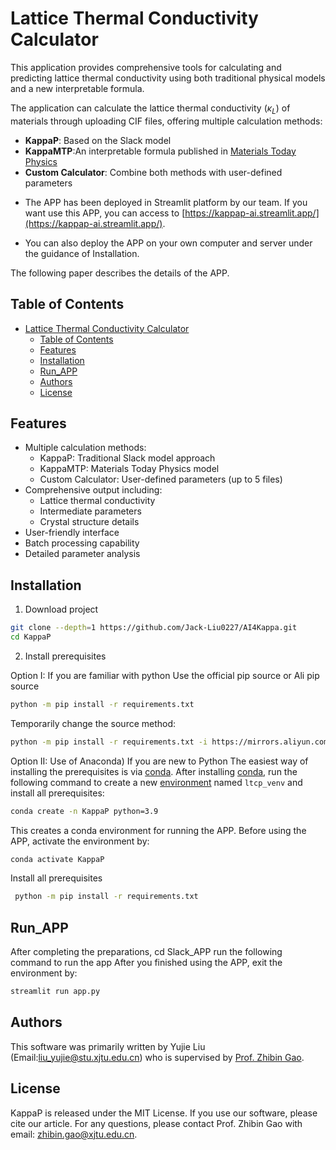 # Lattice Thermal Conductivity Calculator

This application provides comprehensive tools for calculating and predicting lattice thermal conductivity using both traditional physical models and a new interpretable formula.

The application can calculate the lattice thermal conductivity ($\kappa_L$) of materials through uploading CIF files, offering multiple calculation methods:
- **KappaP**: Based on the Slack model
- **KappaMTP**:An interpretable formula published in [Materials Today Physics](https://doi.org/10.1016/j.mtphys.2024.101549)
- **Custom Calculator**: Combine both methods with user-defined parameters

* The APP has been deployed in Streamlit platform by our team. If you want use this APP, you can access to [https://kappap-ai.streamlit.app/](https://kappap-ai.streamlit.app/).

* You can also deploy the APP on your own computer and server under the guidance of Installation.

The following paper describes the details of the APP.

## Table of Contents

- [Lattice Thermal Conductivity Calculator](#lattice-thermal-conductivity-calculator)
  - [Table of Contents](#table-of-contents)
  - [Features](#features)
  - [Installation](#installation)
  - [Run\_APP](#run_app)
  - [Authors](#authors)
  - [License](#license)

## Features

- Multiple calculation methods:
  - KappaP: Traditional Slack model approach
  - KappaMTP: Materials Today Physics model
  - Custom Calculator: User-defined parameters (up to 5 files)
- Comprehensive output including:
  - Lattice thermal conductivity
  - Intermediate parameters
  - Crystal structure details
- User-friendly interface
- Batch processing capability
- Detailed parameter analysis

## Installation


1. Download project

  ```bash
  git clone --depth=1 https://github.com/Jack-Liu0227/AI4Kappa.git
  cd KappaP
  ```
2. Install prerequisites

Option I: If you are familiar with python
    Use the official pip source or Ali pip source
  
  ```bash
  python -m pip install -r requirements.txt 
  ```
  
  Temporarily change the source method:
  
  ```bash
  python -m pip install -r requirements.txt -i https://mirrors.aliyun.com/pypi/simple/
  ```

 Option II: Use of Anaconda) If you are new to Python
    The easiest way of installing the prerequisites is via [conda](https://conda.io/docs/index.html). After installing [conda](http://conda.pydata.org/), run the following command to create a new [environment](https://conda.io/docs/user-guide/tasks/manage-environments.html) named `ltcp_venv` and install all prerequisites:
  ```bash
  conda create -n KappaP python=3.9 
  ```
  
  This creates a conda environment for running the APP. Before using the APP, activate the environment by:
  
  ```bash
  conda activate KappaP  
  ```
  
  Install all prerequisites
 ```bash
  python -m pip install -r requirements.txt
 ```
  

## Run_APP
After completing the preparations, cd Slack_APP run the following command to run the app
After you finished using the APP, exit the environment by:
```bash
streamlit run app.py
```

## Authors

This software was primarily written by Yujie Liu (Email:liu_yujie@stu.xjtu.edu.cn) who is supervised by [Prof. Zhibin Gao](https://gr.xjtu.edu.cn/web/zhibin.gao). 

## License
KappaP is released under the MIT License. 
If you use our software, please cite our article.
For any questions, please contact Prof. Zhibin Gao with email: zhibin.gao@xjtu.edu.cn.
